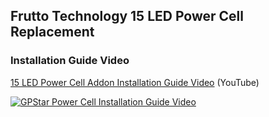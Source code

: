 ## Frutto Technology 15 LED Power Cell Replacement

### Installation Guide Video

[15 LED Power Cell Addon Installation Guide Video](https://www.youtube.com/watch?v=I9kApm7bo7I) (YouTube)

[![GPStar Power Cell Installation Guide Video](https://img.youtube.com/vi/I9kApm7bo7I/maxresdefault.jpg)](https://www.youtube.com/watch?v=I9kApm7bo7I)
